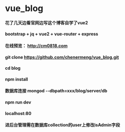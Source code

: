 # vue_blog
#### 花了几天边看官网边写这个博客自学了vue2
#### bootstrap + jq + vue2 + vue-router + express 
#### 在线预览： http://cm0818.com
#### git clone https://github.com/chenermeng/vue_blog.git
#### cd blog
#### npm install
#### 数据库连接 mongod --dbpath=xxx/blog/server/db
#### npm run dev
#### localhost:80
#### 进后台管理需在数据库collection的user上修改isAdmin字段
